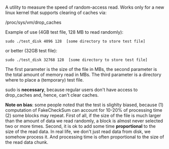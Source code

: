 A utility to measure the speed of random-access read.
Works only for a new linux kernel that supports clearing of caches via:

/proc/sys/vm/drop_caches

Example of use (4GB test file, 128 MB to read randomly):

 ```
sudo ./test_disk 4096 128  [some directory to store test file]
 ```
 
or better (32GB test file): 

 ```
sudo ./test_disk 32768 128  [some directory to store test file]
 ```

The first parameter is the size of the file in MBs, the second parameter is the total amount of memory read in MBs. The third parameter is a directory where to place a (temporary) test file.


sudo is **necessary**, because regular users don't have access to drop_caches and, hence, can't clear caches.

**Note on bias**: some people noted that the test is slighlty biased, because (1) computation of FakeCheckSum can account for 10-20% of processing time (2) some blocks may repeat. First of all, if the size of the file is much larger than the amount of data we read randomly, a block is almost never selected two or more times. Second, it is ok to add some time **proportional** to the size of the read data. In real life, we don't just read data from disk, we somehow process it. And  processing time is often proportional to the size of the read data chunk.

